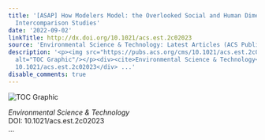 ```yaml
---
title: '[ASAP] How Modelers Model: the Overlooked Social and Human Dimensions in Model
  Intercomparison Studies'
date: '2022-09-02'
linkTitle: http://dx.doi.org/10.1021/acs.est.2c02023
source: 'Environmental Science & Technology: Latest Articles (ACS Publications)'
description: '<p><img src="https://pubs.acs.org/cms/10.1021/acs.est.2c02023/asset/images/medium/es2c02023_0007.gif"
  alt="TOC Graphic"/></p><div><cite>Environmental Science & Technology</cite></div><div>DOI:
  10.1021/acs.est.2c02023</div> ...'
disable_comments: true
---
```

<p><img src="https://pubs.acs.org/cms/10.1021/acs.est.2c02023/asset/images/medium/es2c02023_0007.gif" alt="TOC Graphic"/></p><div><cite>Environmental Science & Technology</cite></div><div>DOI: 10.1021/acs.est.2c02023</div> ...